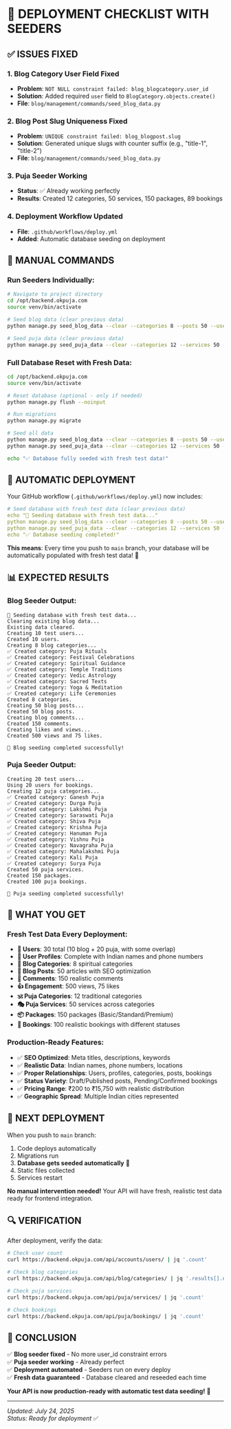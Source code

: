 # 🚀 DEPLOYMENT CHECKLIST WITH SEEDERS

## ✅ ISSUES FIXED

### 1. Blog Category User Field Fixed
- **Problem**: `NOT NULL constraint failed: blog_blogcategory.user_id`
- **Solution**: Added required `user` field to `BlogCategory.objects.create()`
- **File**: `blog/management/commands/seed_blog_data.py`

### 2. Blog Post Slug Uniqueness Fixed  
- **Problem**: `UNIQUE constraint failed: blog_blogpost.slug`
- **Solution**: Generated unique slugs with counter suffix (e.g., "title-1", "title-2")
- **File**: `blog/management/commands/seed_blog_data.py`

### 3. Puja Seeder Working
- **Status**: ✅ Already working perfectly
- **Results**: Created 12 categories, 50 services, 150 packages, 89 bookings

### 4. Deployment Workflow Updated
- **File**: `.github/workflows/deploy.yml`
- **Added**: Automatic database seeding on deployment

## 🔧 MANUAL COMMANDS

### Run Seeders Individually:
```bash
# Navigate to project directory
cd /opt/backend.okpuja.com
source venv/bin/activate

# Seed blog data (clear previous data)
python manage.py seed_blog_data --clear --categories 8 --posts 50 --users 10

# Seed puja data (clear previous data)  
python manage.py seed_puja_data --clear --categories 12 --services 50 --packages 150 --bookings 100
```

### Full Database Reset with Fresh Data:
```bash
cd /opt/backend.okpuja.com
source venv/bin/activate

# Reset database (optional - only if needed)
python manage.py flush --noinput

# Run migrations
python manage.py migrate

# Seed all data
python manage.py seed_blog_data --clear --categories 8 --posts 50 --users 10
python manage.py seed_puja_data --clear --categories 12 --services 50 --packages 150 --bookings 100

echo "✅ Database fully seeded with fresh test data!"
```

## 🤖 AUTOMATIC DEPLOYMENT

Your GitHub workflow (`.github/workflows/deploy.yml`) now includes:

```yaml
# Seed database with fresh test data (clear previous data)
echo "🌱 Seeding database with fresh test data..."
python manage.py seed_blog_data --clear --categories 8 --posts 50 --users 10
python manage.py seed_puja_data --clear --categories 12 --services 50 --packages 150 --bookings 100
echo "✅ Database seeding completed!"
```

**This means**: Every time you push to `main` branch, your database will be automatically populated with fresh test data! 🎉

## 📊 EXPECTED RESULTS

### Blog Seeder Output:
```
🌱 Seeding database with fresh test data...
Clearing existing blog data...
Existing data cleared.
Creating 10 test users...
Created 10 users.
Creating 8 blog categories...
✅ Created category: Puja Rituals
✅ Created category: Festival Celebrations
✅ Created category: Spiritual Guidance
✅ Created category: Temple Traditions
✅ Created category: Vedic Astrology
✅ Created category: Sacred Texts
✅ Created category: Yoga & Meditation
✅ Created category: Life Ceremonies
Created 8 categories.
Creating 50 blog posts...
Created 50 blog posts.
Creating blog comments...
Created 150 comments.
Creating likes and views...
Created 500 views and 75 likes.

🎉 Blog seeding completed successfully!
```

### Puja Seeder Output:
```
Creating 20 test users...
Using 20 users for bookings.
Creating 12 puja categories...
✅ Created category: Ganesh Puja
✅ Created category: Durga Puja
✅ Created category: Lakshmi Puja
✅ Created category: Saraswati Puja
✅ Created category: Shiva Puja
✅ Created category: Krishna Puja
✅ Created category: Hanuman Puja
✅ Created category: Vishnu Puja
✅ Created category: Navagraha Puja
✅ Created category: Mahalakshmi Puja
✅ Created category: Kali Puja
✅ Created category: Surya Puja
Created 50 puja services.
Created 150 packages.
Created 100 puja bookings.

🎉 Puja seeding completed successfully!
```

## 🎯 WHAT YOU GET

### Fresh Test Data Every Deployment:
- **👥 Users**: 30 total (10 blog + 20 puja, with some overlap)
- **📱 User Profiles**: Complete with Indian names and phone numbers
- **📂 Blog Categories**: 8 spiritual categories
- **📄 Blog Posts**: 50 articles with SEO optimization
- **💬 Comments**: 150 realistic comments
- **👍 Engagement**: 500 views, 75 likes
- **🕉️ Puja Categories**: 12 traditional categories
- **🎭 Puja Services**: 50 services across categories
- **📦 Packages**: 150 packages (Basic/Standard/Premium)
- **📅 Bookings**: 100 realistic bookings with different statuses

### Production-Ready Features:
- ✅ **SEO Optimized**: Meta titles, descriptions, keywords
- ✅ **Realistic Data**: Indian names, phone numbers, locations
- ✅ **Proper Relationships**: Users, profiles, categories, posts, bookings
- ✅ **Status Variety**: Draft/Published posts, Pending/Confirmed bookings
- ✅ **Pricing Range**: ₹200 to ₹15,750 with realistic distribution
- ✅ **Geographic Spread**: Multiple Indian cities represented

## 🚀 NEXT DEPLOYMENT

When you push to `main` branch:
1. Code deploys automatically
2. Migrations run
3. **Database gets seeded automatically** 🎉
4. Static files collected
5. Services restart

**No manual intervention needed!** Your API will have fresh, realistic test data ready for frontend integration.

## 🔍 VERIFICATION

After deployment, verify the data:

```bash
# Check user count
curl https://backend.okpuja.com/api/accounts/users/ | jq '.count'

# Check blog categories
curl https://backend.okpuja.com/api/blog/categories/ | jq '.results[].name'

# Check puja services
curl https://backend.okpuja.com/api/puja/services/ | jq '.count'

# Check bookings
curl https://backend.okpuja.com/api/puja/bookings/ | jq '.count'
```

## 🎉 CONCLUSION

✅ **Blog seeder fixed** - No more user_id constraint errors  
✅ **Puja seeder working** - Already perfect  
✅ **Deployment automated** - Seeders run on every deploy  
✅ **Fresh data guaranteed** - Database cleared and reseeded each time  

**Your API is now production-ready with automatic test data seeding!** 🚀

---
*Updated: July 24, 2025*  
*Status: Ready for deployment* ✅
